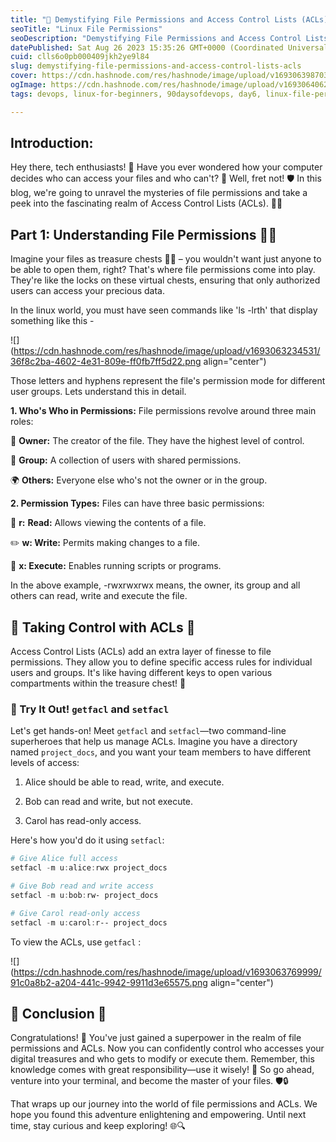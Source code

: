 ```yaml
---
title: "📝 Demystifying File Permissions and Access Control Lists (ACLs) 📝"
seoTitle: "Linux File Permissions"
seoDescription: "Demystifying File Permissions and Access Control Lists (ACLs)"
datePublished: Sat Aug 26 2023 15:35:26 GMT+0000 (Coordinated Universal Time)
cuid: clls6o0pb000409jkh2ye9l84
slug: demystifying-file-permissions-and-access-control-lists-acls
cover: https://cdn.hashnode.com/res/hashnode/image/upload/v1693063987037/171e30a0-aab7-4f1f-869f-accb7e77565d.png
ogImage: https://cdn.hashnode.com/res/hashnode/image/upload/v1693064062135/c576cfa0-1817-48b4-aeda-e4139b2c5fd6.png
tags: devops, linux-for-beginners, 90daysofdevops, day6, linux-file-permissions

---
```


## Introduction:

Hey there, tech enthusiasts! 👋 Have you ever wondered how your computer decides who can access your files and who can't? 🤔 Well, fret not! 🛡️ In this blog, we're going to unravel the mysteries of file permissions and take a peek into the fascinating realm of Access Control Lists (ACLs). 🕵️‍♂️

## Part 1: Understanding File Permissions 📝🔑

Imagine your files as treasure chests 🏴‍☠️ – you wouldn't want just anyone to be able to open them, right? That's where file permissions come into play. They're like the locks on these virtual chests, ensuring that only authorized users can access your precious data.

In the linux world, you must have seen commands like 'ls -lrth' that display something like this -

![](https://cdn.hashnode.com/res/hashnode/image/upload/v1693063234531/36f8c2ba-4602-4e31-809e-ff0fb7ff5d22.png align="center")

Those letters and hyphens represent the file's permission mode for different user groups. Lets understand this in detail.

**1\. Who's Who in Permissions:** File permissions revolve around three main roles:

👤 **Owner:** The creator of the file. They have the highest level of control.

👥 **Group:** A collection of users with shared permissions.

🌍 **Others:** Everyone else who's not the owner or in the group.

**2\. Permission Types:** Files can have three basic permissions:

📖 **r:** **Read:** Allows viewing the contents of a file.

✏️ **w: Write:** Permits making changes to a file.

🚫 **x: Execute:** Enables running scripts or programs.

In the above example, -rwxrwxrwx means, the owner, its group and all others can read, write and execute the file.

## 🤝 Taking Control with ACLs 🤝

Access Control Lists (ACLs) add an extra layer of finesse to file permissions. They allow you to define specific access rules for individual users and groups. It's like having different keys to open various compartments within the treasure chest! 🔐

### 📝 Try It Out! `getfacl` and `setfacl`

Let's get hands-on! Meet `getfacl` and `setfacl`—two command-line superheroes that help us manage ACLs. Imagine you have a directory named `project_docs`, and you want your team members to have different levels of access:

1. Alice should be able to read, write, and execute.
    
2. Bob can read and write, but not execute.
    
3. Carol has read-only access.
    

Here's how you'd do it using `setfacl`:

```powershell
# Give Alice full access
setfacl -m u:alice:rwx project_docs

# Give Bob read and write access
setfacl -m u:bob:rw- project_docs

# Give Carol read-only access
setfacl -m u:carol:r-- project_docs
```

To view the ACLs, use `getfacl` :

![](https://cdn.hashnode.com/res/hashnode/image/upload/v1693063769999/91c0a8b2-a204-441c-9942-9911d3e65575.png align="center")

## 🚀 Conclusion 🚀

Congratulations! 🥳 You've just gained a superpower in the realm of file permissions and ACLs. Now you can confidently control who accesses your digital treasures and who gets to modify or execute them. Remember, this knowledge comes with great responsibility—use it wisely! 🌟 So go ahead, venture into your terminal, and become the master of your files. 🛡️🔒

That wraps up our journey into the world of file permissions and ACLs. We hope you found this adventure enlightening and empowering. Until next time, stay curious and keep exploring! 🌐🔍